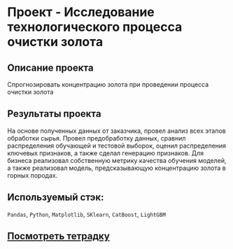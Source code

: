 # Проект - Исследование технологического процесса очистки золота

## Описание проекта


Спрогнозировать концентрацию золота при проведении процесса очистки золота

## Результаты проекта

На основе полученных данных от заказчика, провел анализ всех этапов обработки сырья. Провел предобработку данных, сравнил распределения обучающей и тестовой выборок, оценил распределения ключевых признаков, а также сделал генерацию признаков. Для бизнеса реализовал собственную метрику качества обучения моделей, а также реализовал модель, предсказывающую концентрацию золота в горных породах.

## Используемый стэк:

`Pandas`, `Python`, `Matplotlib`, `SKlearn`, `CatBoost`, `LightGBM`

## [Посмотреть тетрадку](https://github.com/alkspshkr/repo_Data_Science/blob/master/Complex%20project%20-%202/Complex%20project%20-%202.ipynb)
